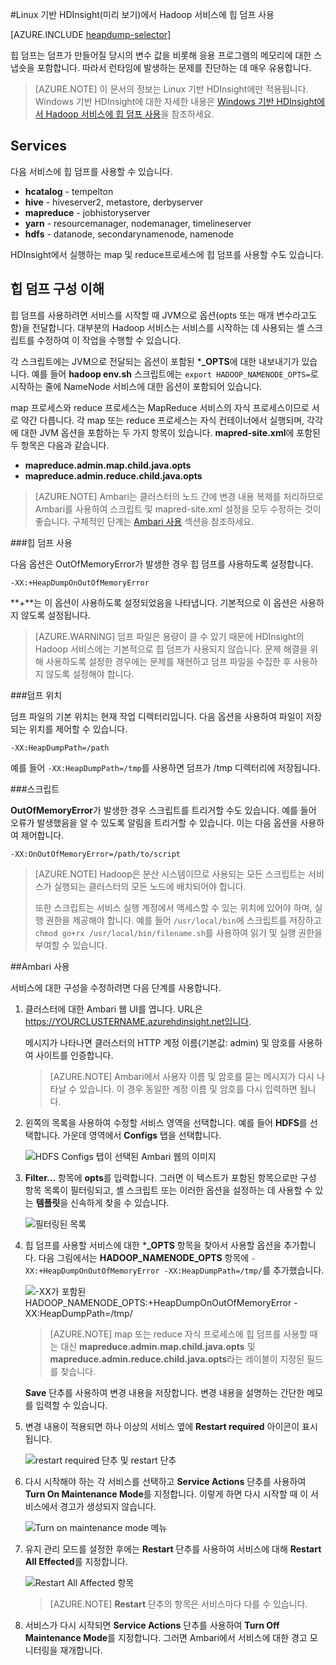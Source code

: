 <properties
	pageTitle="HDInsight에서 Hadoop 서비스에 힙 덤프 사용 | Microsoft Azure"
	description="디버깅 및 분석을 위해 Linux 기반 HDInsight 클러스터에서 Hadoop 서비스에 힙 덤프를 사용하도록 설정합니다."
	services="hdinsight"
	documentationCenter=""
	authors="Blackmist"
	manager="jhubbard"
	editor="cgronlun"
	tags="azure-portal"/>

<tags
	ms.service="hdinsight"
	ms.workload="big-data"
	ms.tgt_pltfrm="na"
	ms.devlang="na"
	ms.topic="article"
	ms.date="07/12/2016"
	ms.author="larryfr"/>


#Linux 기반 HDInsight(미리 보기)에서 Hadoop 서비스에 힙 덤프 사용

[AZURE.INCLUDE [heapdump-selector](../../includes/hdinsight-selector-heap-dump.md)]

힙 덤프는 덤프가 만들어질 당시의 변수 값을 비롯해 응용 프로그램의 메모리에 대한 스냅숏을 포함합니다. 따라서 런타임에 발생하는 문제를 진단하는 데 매우 유용합니다.

> [AZURE.NOTE] 이 문서의 정보는 Linux 기반 HDInsight에만 적용됩니다. Windows 기반 HDInsight에 대한 자세한 내용은 [Windows 기반 HDInsight에서 Hadoop 서비스에 힙 덤프 사용](hdinsight-hadoop-collect-debug-heap-dumps.md)을 참조하세요.

## <a name="whichServices"></a>Services

다음 서비스에 힙 덤프를 사용할 수 있습니다.

*  **hcatalog** - tempelton
*  **hive** - hiveserver2, metastore, derbyserver
*  **mapreduce** - jobhistoryserver
*  **yarn** - resourcemanager, nodemanager, timelineserver
*  **hdfs** - datanode, secondarynamenode, namenode

HDInsight에서 실행하는 map 및 reduce프로세스에 힙 덤프를 사용할 수도 있습니다.

## <a name="configuration"></a>힙 덤프 구성 이해

힙 덤프를 사용하려면 서비스를 시작할 때 JVM으로 옵션(opts 또는 매개 변수라고도 함)을 전달합니다. 대부분의 Hadoop 서비스는 서비스를 시작하는 데 사용되는 셸 스크립트를 수정하여 이 작업을 수행할 수 있습니다.

각 스크립트에는 JVM으로 전달되는 옵션이 포함된 ***\_OPTS**에 대한 내보내기가 있습니다. 예를 들어 **hadoop env.sh** 스크립트에는 `export HADOOP_NAMENODE_OPTS=`로 시작하는 줄에 NameNode 서비스에 대한 옵션이 포함되어 있습니다.

map 프로세스와 reduce 프로세스는 MapReduce 서비스의 자식 프로세스이므로 서로 약간 다릅니다. 각 map 또는 reduce 프로세스는 자식 컨테이너에서 실행되며, 각각에 대한 JVM 옵션을 포함하는 두 가지 항목이 있습니다. **mapred-site.xml**에 포함된 두 항목은 다음과 같습니다.

* **mapreduce.admin.map.child.java.opts**
* **mapreduce.admin.reduce.child.java.opts**

> [AZURE.NOTE] Ambari는 클러스터의 노드 간에 변경 내용 복제를 처리하므로 Ambari를 사용하여 스크립트 및 mapred-site.xml 설정을 모두 수정하는 것이 좋습니다. 구체적인 단계는 [Ambari 사용](#using-ambari) 섹션을 참조하세요.

###힙 덤프 사용

다음 옵션은 OutOfMemoryError가 발생한 경우 힙 덤프를 사용하도록 설정합니다.

    -XX:+HeapDumpOnOutOfMemoryError

**+**는 이 옵션이 사용하도록 설정되었음을 나타냅니다. 기본적으로 이 옵션은 사용하지 않도록 설정됩니다.

> [AZURE.WARNING] 덤프 파일은 용량이 클 수 있기 때문에 HDInsight의 Hadoop 서비스에는 기본적으로 힙 덤프가 사용되지 않습니다. 문제 해결을 위해 사용하도록 설정한 경우에는 문제를 재현하고 덤프 파일을 수집한 후 사용하지 않도록 설정해야 합니다.

###덤프 위치

덤프 파일의 기본 위치는 현재 작업 디렉터리입니다. 다음 옵션을 사용하여 파일이 저장되는 위치를 제어할 수 있습니다.

    -XX:HeapDumpPath=/path

예를 들어 `-XX:HeapDumpPath=/tmp`를 사용하면 덤프가 /tmp 디렉터리에 저장됩니다.

###스크립트

**OutOfMemoryError**가 발생한 경우 스크립트를 트리거할 수도 있습니다. 예를 들어 오류가 발생했음을 알 수 있도록 알림을 트리거할 수 있습니다. 이는 다음 옵션을 사용하여 제어합니다.

    -XX:OnOutOfMemoryError=/path/to/script

> [AZURE.NOTE] Hadoop은 분산 시스템이므로 사용되는 모든 스크립트는 서비스가 실행되는 클러스터의 모든 노드에 배치되어야 합니다.
>
> 또한 스크립트는 서비스 실행 계정에서 액세스할 수 있는 위치에 있어야 하며, 실행 권한을 제공해야 합니다. 예를 들어 `/usr/local/bin`에 스크립트를 저장하고 `chmod go+rx /usr/local/bin/filename.sh`를 사용하여 읽기 및 실행 권한을 부여할 수 있습니다.

##Ambari 사용

서비스에 대한 구성을 수정하려면 다음 단계를 사용합니다.

1. 클러스터에 대한 Ambari 웹 UI를 엽니다. URL은 https://YOURCLUSTERNAME.azurehdinsight.net입니다.

    메시지가 나타나면 클러스터의 HTTP 계정 이름(기본값: admin) 및 암호를 사용하여 사이트를 인증합니다.

    > [AZURE.NOTE] Ambari에서 사용자 이름 및 암호를 묻는 메시지가 다시 나타날 수 있습니다. 이 경우 동일한 계정 이름 및 암호를 다시 입력하면 됩니다.

2. 왼쪽의 목록을 사용하여 수정할 서비스 영역을 선택합니다. 예를 들어 **HDFS**를 선택합니다. 가운데 영역에서 **Configs** 탭을 선택합니다.

    ![HDFS Configs 탭이 선택된 Ambari 웹의 이미지](./media/hdinsight-hadoop-heap-dump-linux/serviceconfig.png)

3. **Filter...** 항목에 **opts**를 입력합니다. 그러면 이 텍스트가 포함된 항목으로만 구성 항목 목록이 필터링되고, 셸 스크립트 또는 이러한 옵션을 설정하는 데 사용할 수 있는 **템플릿**을 신속하게 찾을 수 있습니다.

    ![필터링된 목록](./media/hdinsight-hadoop-heap-dump-linux/filter.png)

4. 힙 덤프를 사용할 서비스에 대한 ***\_OPTS** 항목을 찾아서 사용할 옵션을 추가합니다. 다음 그림에서는 **HADOOP\_NAMENODE\_OPTS** 항목에 `-XX:+HeapDumpOnOutOfMemoryError -XX:HeapDumpPath=/tmp/`를 추가했습니다.

    ![-XX가 포함된 HADOOP\_NAMENODE\_OPTS:+HeapDumpOnOutOfMemoryError -XX:HeapDumpPath=/tmp/](./media/hdinsight-hadoop-heap-dump-linux/opts.png)

	> [AZURE.NOTE] map 또는 reduce 자식 프로세스에 힙 덤프를 사용할 때는 대신 **mapreduce.admin.map.child.java.opts** 및 **mapreduce.admin.reduce.child.java.opts**라는 레이블이 지정된 필드를 찾습니다.

    **Save** 단추를 사용하여 변경 내용을 저장합니다. 변경 내용을 설명하는 간단한 메모를 입력할 수 있습니다.

5. 변경 내용이 적용되면 하나 이상의 서비스 옆에 **Restart required** 아이콘이 표시됩니다.

    ![restart required 단추 및 restart 단추](./media/hdinsight-hadoop-heap-dump-linux/restartrequiredicon.png)

6. 다시 시작해야 하는 각 서비스를 선택하고 **Service Actions** 단추를 사용하여 **Turn On Maintenance Mode**를 지정합니다. 이렇게 하면 다시 시작할 때 이 서비스에서 경고가 생성되지 않습니다.

    ![Turn on maintenance mode 메뉴](./media/hdinsight-hadoop-heap-dump-linux/maintenancemode.png)

7. 유지 관리 모드를 설정한 후에는 **Restart** 단추를 사용하여 서비스에 대해 **Restart All Effected**를 지정합니다.

    ![Restart All Affected 항목](./media/hdinsight-hadoop-heap-dump-linux/restartbutton.png)

    > [AZURE.NOTE] **Restart** 단추의 항목은 서비스마다 다를 수 있습니다.

8. 서비스가 다시 시작되면 **Service Actions** 단추를 사용하여 **Turn Off Maintenance Mode**를 지정합니다. 그러면 Ambari에서 서비스에 대한 경고 모니터링을 재개합니다.

<!---HONumber=AcomDC_0914_2016-->